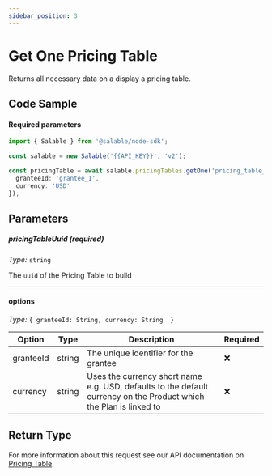 ```yaml
---
sidebar_position: 3
---
```


# Get One Pricing Table

Returns all necessary data on a display a pricing table.

## Code Sample

#### Required parameters

```typescript
import { Salable } from '@salable/node-sdk';

const salable = new Salable('{{API_KEY}}', 'v2');

const pricingTable = await salable.pricingTables.getOne('pricing_table_1', {
  granteeId: 'grantee_1',
  currency: 'USD'
});
```
## Parameters

##### pricingTableUuid (_required_)

_Type:_ `string`

The `uuid` of the Pricing Table to build

---

#### options

_Type:_ `{ granteeId: String, currency: String  }`

| Option    | Type   | Description                                                                                                        | Required |
| --------- | ------ | ------------------------------------------------------------------------------------------------------------------ | -------- |
| granteeId | string | The unique identifier for the grantee                                                                              | ❌        |
| currency  | string | Uses the currency short name e.g. USD, defaults to the default currency on the Product which the Plan is linked to | ❌        |


## Return Type

For more information about this request see our API documentation on [Pricing Table](https://docs.salable.app/api#tag/Pricing-Tables/operation/getPricingTableByUuid)
